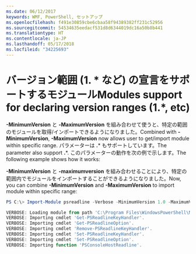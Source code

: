 ```yaml
---
ms.date: 06/12/2017
keywords: WMF, PowerShell, セットアップ
ms.openlocfilehash: f491e30859cbe6cbaa58f94389382ff231c52956
ms.sourcegitcommit: 54534635eedacf531d8d6344019dc16a50b8b441
ms.translationtype: HT
ms.contentlocale: ja-JP
ms.lasthandoff: 05/17/2018
ms.locfileid: "34225693"
---
```

# <a name="modules-support-for-declaring-version-ranges-1-etc"></a><span data-ttu-id="a3efb-102">バージョン範囲 (1. \* など) の宣言をサポートするモジュール</span><span class="sxs-lookup"><span data-stu-id="a3efb-102">Modules support for declaring version ranges (1.\*, etc)</span></span>
<span data-ttu-id="a3efb-103">**-MinimumVersion** と **-MaximumVersion** を組み合わせて使うと、特定の範囲のモジュールを取得/インポートできるようになりました。</span><span class="sxs-lookup"><span data-stu-id="a3efb-103">Combined with **-MinimumVersion**, **-MaximumVersion** now allows user to get/import module within specific range.</span></span> <span data-ttu-id="a3efb-104">パラメーターは **.**\* もサポートしています。</span><span class="sxs-lookup"><span data-stu-id="a3efb-104">The parameter also support **.**\*.</span></span> <span data-ttu-id="a3efb-105">このパラメーターの動作を次の例で示します。</span><span class="sxs-lookup"><span data-stu-id="a3efb-105">The following example shows how it works:</span></span>

<span data-ttu-id="a3efb-106">**-MinimumVersion** と **-maximumversion** を組み合わせることにより、特定の範囲内でモジュールをインポートすることができるようになりました。</span><span class="sxs-lookup"><span data-stu-id="a3efb-106">Now, you can combine **-MinimumVersion** and **-MaximumVersion** to import module within specific range:</span></span>

```powershell
PS C:\> Import-Module psreadline -Verbose -MinimumVersion 1.0 -MaximumVersion 1.2.*

VERBOSE: Loading module from path 'C:\Program Files\WindowsPowerShell\Modules\psreadline\1.1\psreadline.psd1'.
VERBOSE: Importing cmdlet 'Get-PSReadlineKeyHandler'.
VERBOSE: Importing cmdlet 'Get-PSReadlineOption'.
VERBOSE: Importing cmdlet 'Remove-PSReadlineKeyHandler'.
VERBOSE: Importing cmdlet 'Set-PSReadlineKeyHandler'.
VERBOSE: Importing cmdlet 'Set-PSReadlineOption'.
VERBOSE: Importing function 'PSConsoleHostReadline'.
```
